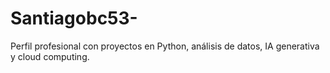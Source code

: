 # Santiagobc53-
Perfil profesional con proyectos en Python, análisis de datos, IA generativa y cloud computing.
